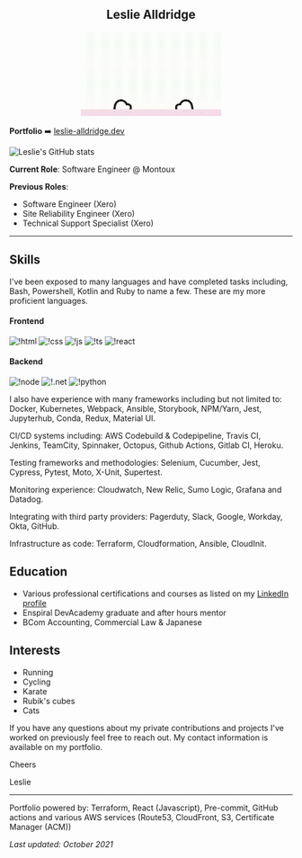 <div align="center">
<h2>Leslie Alldridge</h2>
<img src="./media/waving-hello-kitty.gif" width="250" height="150"/>
</div>

**Portfolio** :arrow_right: [leslie-alldridge.dev](https://leslie-alldridge.dev)

![Leslie's GitHub stats](https://github-readme-stats.vercel.app/api?username=leslie-alldridge&count_private=true&theme=radical)


**Current Role**: Software Engineer @ Montoux

**Previous Roles**:

- Software Engineer (Xero)
- Site Reliability Engineer (Xero)
- Technical Support Specialist (Xero)

<hr/>

## Skills

I've been exposed to many languages and have completed tasks including, Bash, Powershell, Kotlin and Ruby to name a few. These are my more proficient languages.

#### Frontend

![!html](https://img.shields.io/badge/HTML5-E34F26?style=for-the-badge&logo=html5&logoColor=white)
![!css](https://img.shields.io/badge/CSS3-1572B6?style=for-the-badge&logo=css3&logoColor=white)
![!js](https://img.shields.io/badge/JavaScript-323330?style=for-the-badge&logo=javascript&logoColor=F7DF1E)
![!ts](https://img.shields.io/badge/TypeScript-007ACC?style=for-the-badge&logo=typescript&logoColor=white)
![!react](https://img.shields.io/badge/React-20232A?style=for-the-badge&logo=react&logoColor=61DAFB)

#### Backend

![!node](https://img.shields.io/badge/Node.js-339933?style=for-the-badge&logo=nodedotjs&logoColor=white)
![!.net](https://img.shields.io/badge/.NET-512BD4?style=for-the-badge&logo=dotnet&logoColor=white)
![!python](https://img.shields.io/badge/Python-3776AB?style=for-the-badge&logo=python&logoColor=white)

I also have experience with many frameworks including but not limited to: Docker, Kubernetes, Webpack, Ansible, Storybook, NPM/Yarn, Jest, Jupyterhub, Conda, Redux, Material UI.

CI/CD systems including: AWS Codebuild & Codepipeline, Travis CI, Jenkins, TeamCity, Spinnaker, Octopus, Github Actions, Gitlab CI, Heroku.

Testing frameworks and methodologies: Selenium, Cucumber, Jest, Cypress, Pytest, Moto, X-Unit, Supertest.

Monitoring experience: Cloudwatch, New Relic, Sumo Logic, Grafana and Datadog.

Integrating with third party providers: Pagerduty, Slack, Google, Workday, Okta, GitHub.

Infrastructure as code: Terraform, Cloudformation, Ansible, CloudInit.

## Education

- Various professional certifications and courses as listed on my [LinkedIn profile](https://www.linkedin.com/in/lesliealldridge/)
- Enspiral DevAcademy graduate and after hours mentor
- BCom Accounting, Commercial Law & Japanese

## Interests

- Running
- Cycling
- Karate
- Rubik's cubes
- Cats

If you have any questions about my private contributions and projects I've 
worked on previously feel free to reach out. My contact information is available 
on my portfolio.

Cheers

Leslie


<hr/>

Portfolio powered by: Terraform, React (Javascript), Pre-commit, GitHub actions and various AWS services (Route53, CloudFront, S3, Certificate Manager (ACM))

*Last updated: October 2021*
